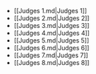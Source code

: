 - [[Judges 1.md|Judges 1]]
- [[Judges 2.md|Judges 2]]
- [[Judges 3.md|Judges 3]]
- [[Judges 4.md|Judges 4]]
- [[Judges 5.md|Judges 5]]
- [[Judges 6.md|Judges 6]]
- [[Judges 7.md|Judges 7]]
- [[Judges 8.md|Judges 8]]